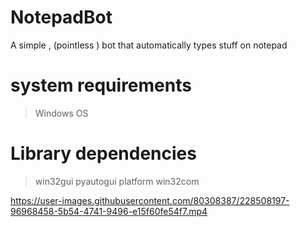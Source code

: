 # NotepadBot
A simple , (pointless )  bot that automatically types stuff on notepad 

# system requirements 
> Windows OS 

# Library dependencies 
> win32gui
> pyautogui
> platform
> win32com 


https://user-images.githubusercontent.com/80308387/228508197-96968458-5b54-4741-9496-e15f60fe54f7.mp4


